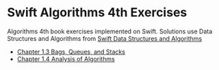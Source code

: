 # Swift Algorithms 4th Exercises

Algorithms 4th book exercises implemented on Swift. Solutions use Data Structures and Algorithms from [Swift Data Structures and Algorithms](https://github.com/SergeyKuryanov/Swift-Data-Structures-and-Algorithms)


* [Chapter 1.3 Bags, Queues, and Stacks](/Chapter1.3/)
* [Chapter 1.4 Analysis of Algorithms](/Chapter1.4/)